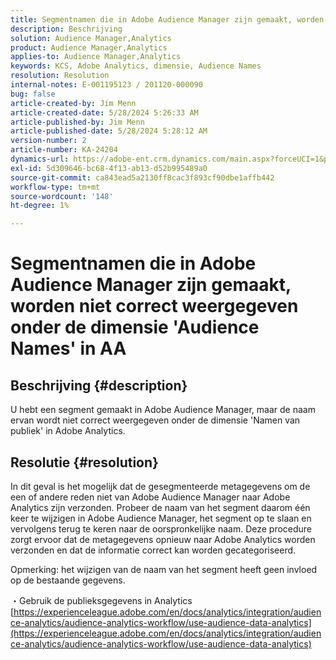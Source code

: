 ```yaml
---
title: Segmentnamen die in Adobe Audience Manager zijn gemaakt, worden niet correct weergegeven onder de dimensie 'Audience Names' in AA
description: Beschrijving
solution: Audience Manager,Analytics
product: Audience Manager,Analytics
applies-to: Audience Manager,Analytics
keywords: KCS, Adobe Analytics, dimensie, Audience Names
resolution: Resolution
internal-notes: E-001195123 / 201120-000090
bug: false
article-created-by: Jim Menn
article-created-date: 5/28/2024 5:26:33 AM
article-published-by: Jim Menn
article-published-date: 5/28/2024 5:28:12 AM
version-number: 2
article-number: KA-24204
dynamics-url: https://adobe-ent.crm.dynamics.com/main.aspx?forceUCI=1&pagetype=entityrecord&etn=knowledgearticle&id=fe95c5d6-b21c-ef11-840b-6045bd006268
exl-id: 5d309646-bc68-4f13-ab13-d52b995489a0
source-git-commit: ca843ead5a2130ff8cac3f893cf90dbe1affb442
workflow-type: tm+mt
source-wordcount: '148'
ht-degree: 1%

---
```


# Segmentnamen die in Adobe Audience Manager zijn gemaakt, worden niet correct weergegeven onder de dimensie &#39;Audience Names&#39; in AA

## Beschrijving {#description}

U hebt een segment gemaakt in Adobe Audience Manager, maar de naam ervan wordt niet correct weergegeven onder de dimensie &#39;Namen van publiek&#39; in Adobe Analytics.

## Resolutie {#resolution}


In dit geval is het mogelijk dat de gesegmenteerde metagegevens om de een of andere reden niet van Adobe Audience Manager naar Adobe Analytics zijn verzonden. Probeer de naam van het segment daarom één keer te wijzigen in Adobe Audience Manager, het segment op te slaan en vervolgens terug te keren naar de oorspronkelijke naam. Deze procedure zorgt ervoor dat de metagegevens opnieuw naar Adobe Analytics worden verzonden en dat de informatie correct kan worden gecategoriseerd.

Opmerking: het wijzigen van de naam van het segment heeft geen invloed op de bestaande gegevens.

・Gebruik de publieksgegevens in Analytics
[https://experienceleague.adobe.com/en/docs/analytics/integration/audience-analytics/audience-analytics-workflow/use-audience-data-analytics](https://experienceleague.adobe.com/en/docs/analytics/integration/audience-analytics/audience-analytics-workflow/use-audience-data-analytics)
